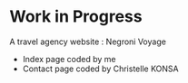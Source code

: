 # Work in Progress
A travel agency website : Negroni Voyage

- Index page coded by me
- Contact page coded by Christelle KONSA
